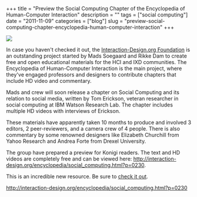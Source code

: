 +++
title = "Preview the Social Computing Chapter of the Encyclopedia of Human-Computer Interaction"
description = ""
tags = ["social computing"]
date = "2011-11-09"
categories = ["blog"]
slug = "preview-social-computing-chapter-encyclopedia-human-computer-interaction"
+++



  <div class="screenshot"><img src="//konigi.com/media/notebook/idorg-tomerickson.jpg" /></div>
<p>In case you haven't checked it out, the <a href="http://interaction-design.org/">Interaction-Design.org Foundation</a> is an outstanding project started by Mads Soegaard and Rikke Dam to create free and open educational materials for the HCI and IXD communities. The Encyclopedia of Human-Computer Interaction is the main project, where they've engaged professors and designers to contribute chapters that include HD video and commentary.</p>
<p>Mads and crew will soon release a chapter on Social Computing and its relation to social media, written by Tom Erickson, veteran researcher in social computing at IBM Watson Research Lab. The chapter includes multiple HD videos with interviews of Erickson. </p>
<p>These materials have apparently taken 10 months to produce and involved 3 editors, 2 peer-reviewers, and a camera crew of 4 people. There is also commentary by some renowned designers like Elizabeth Churchill from Yahoo Research and Andrea Forte from Drexel University.</p>
<p>The group have prepared a preview for Konigi readers. The text and HD videos are completely free and can be viewed here: <a href="http://interaction-design.org/encyclopedia/social_computing.html?p=0230">http://interaction-design.org/encyclopedia/social_computing.html?p=0230</a>. </p>
<p>This is an incredible new resource. Be sure to <a href="http://interaction-design.org/encyclopedia/social_computing.html?p=0230<br%20/>">check it out</a>. </p>
    
  <a href="http://interaction-design.org/encyclopedia/social_computing.html?p=0230">http://interaction-design.org/encyclopedia/social_computing.html?p=0230</a>

